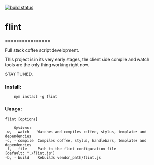 [![build status](https://secure.travis-ci.org/cif/flint.png)](http://travis-ci.org/cif/flint)
# flint
================

Full stack coffee script development.  

This project is in its very early stages, the client side compile and watch tools are the only thing working right now. 

STAY TUNED.

### Install:

		npm install -g flint
		
### Usage:
    
    flint [options]

		Options:
    -w, --watch    Watches and compiles coffee, stylus, templates and dependencies
    -c, --compile  Compiles coffee, stylus, handlebars, templates and dependencies
    -f, --file     Path to the flint configuration file                             [default: "./flint.js"]
    -b, --build    Rebuilds vendor_path/flint.js   

